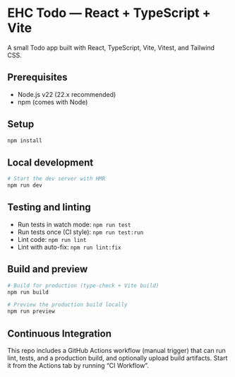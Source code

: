 # EHC Todo — React + TypeScript + Vite

A small Todo app built with React, TypeScript, Vite, Vitest, and Tailwind CSS.

## Prerequisites

- Node.js v22 (22.x recommended)
- npm (comes with Node)

## Setup

```bash
npm install
```

## Local development

```bash
# Start the dev server with HMR
npm run dev
```

## Testing and linting

- Run tests in watch mode: `npm run test`
- Run tests once (CI style): `npm run test:run`
- Lint code: `npm run lint`
- Lint with auto-fix: `npm run lint:fix`

## Build and preview

```bash
# Build for production (type-check + Vite build)
npm run build

# Preview the production build locally
npm run preview
```

## Continuous Integration

This repo includes a GitHub Actions workflow (manual trigger) that can run lint, tests, and a production build, and optionally upload build artifacts. Start it from the Actions tab by running “CI Workflow”.

